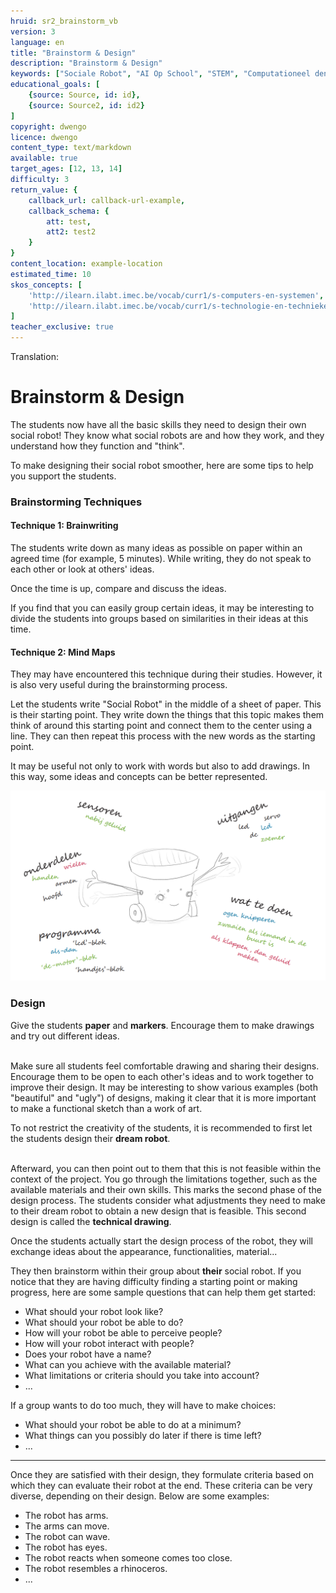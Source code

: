 ```yaml
---
hruid: sr2_brainstorm_vb
version: 3
language: en
title: "Brainstorm & Design"
description: "Brainstorm & Design"
keywords: ["Sociale Robot", "AI Op School", "STEM", "Computationeel denken", "Grafisch programmeren"]
educational_goals: [
    {source: Source, id: id}, 
    {source: Source2, id: id2}
]
copyright: dwengo
licence: dwengo
content_type: text/markdown
available: true
target_ages: [12, 13, 14]
difficulty: 3
return_value: {
    callback_url: callback-url-example,
    callback_schema: {
        att: test,
        att2: test2
    }
}
content_location: example-location
estimated_time: 10
skos_concepts: [
    'http://ilearn.ilabt.imec.be/vocab/curr1/s-computers-en-systemen', 
    'http://ilearn.ilabt.imec.be/vocab/curr1/s-technologie-en-technieken'
]
teacher_exclusive: true
---
```

Translation:

# Brainstorm & Design

The students now have all the basic skills they need to design their own social robot! They know what social robots are and how they work, and they understand how they function and "think".

To make designing their social robot smoother, here are some tips to help you support the students.


### Brainstorming Techniques

#### Technique 1: Brainwriting

The students write down as many ideas as possible on paper within an agreed time (for example, 5 minutes). While writing, they do not speak to each other or look at others' ideas.

Once the time is up, compare and discuss the ideas.

<div class="alert alert-box alert-success">
If you find that you can easily group certain ideas, it may be interesting to divide the students into groups based on similarities in their ideas at this time.
</div>


#### Technique 2: Mind Maps

They may have encountered this technique during their studies. However, it is also very useful during the brainstorming process.

Let the students write "Social Robot" in the middle of a sheet of paper. This is their starting point. They write down the things that this topic makes them think of around this starting point and connect them to the center using a line. They can then repeat this process with the new words as the starting point.

<div class="alert alert-box alert-success">
It may be useful not only to work with words but also to add drawings. In this way, some ideas and concepts can be better represented.
</div>

![](embed/brainstorm.png "Brainstorm")


### Design

<div class="alert alert-box alert-success">
Give the students <strong>paper</strong> and <strong>markers</strong>. Encourage them to make drawings and try out different ideas.<br><br>

Make sure all students feel comfortable drawing and sharing their designs. Encourage them to be open to each other's ideas and to work together to improve their design. It may be interesting to show various examples (both "beautiful" and "ugly") of designs, making it clear that it is more important to make a functional sketch than a work of art.
</div>

<div class="alert alert-box alert-danger">
To not restrict the creativity of the students, it is recommended to first let the students design their <strong>dream robot</strong>.<br><br>

Afterward, you can then point out to them that this is not feasible within the context of the project. You go through the limitations together, such as the available materials and their own skills. This marks the second phase of the design process. The students consider what adjustments they need to make to their dream robot to obtain a new design that is feasible. This second design is called the <strong>technical drawing</strong>.
</div>

Once the students actually start the design process of the robot, they will exchange ideas about the appearance, functionalities, material...

They then brainstorm within their group about **their** social robot. If you notice that they are having difficulty finding a starting point or making progress, here are some sample questions that can help them get started:

* What should your robot look like?
* What should your robot be able to do?
* How will your robot be able to perceive people?
* How will your robot interact with people?
* Does your robot have a name?
* What can you achieve with the available material?
* What limitations or criteria should you take into account?
* ...

If a group wants to do too much, they will have to make choices:

* What should your robot be able to do at a minimum?
* What things can you possibly do later if there is time left?
* ...

---
Once they are satisfied with their design, they formulate criteria based on which they can evaluate their robot at the end. These criteria can be very diverse, depending on their design. Below are some examples:

* The robot has arms.
* The arms can move.
* The robot can wave.
* The robot has eyes.
* The robot reacts when someone comes too close.
* The robot resembles a rhinoceros.
* ...
